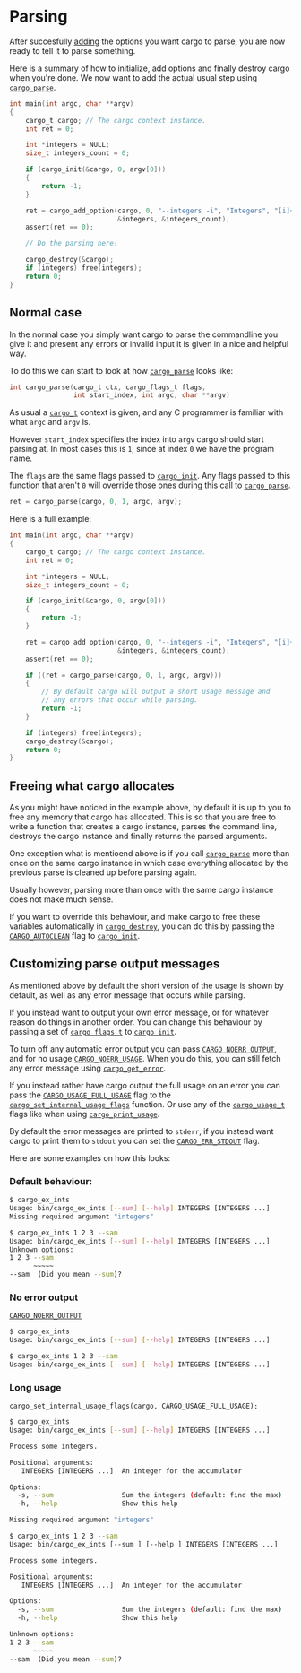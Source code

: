 Parsing
=======
After succesfully [adding](adding.md) the options you want cargo to parse, you are now ready to tell it to parse something.

Here is a summary of how to initialize, add options and finally destroy cargo when you're done. We now want to add the actual usual step using [`cargo_parse`](api.md#cargo_parse).

```c
int main(int argc, char **argv)
{
    cargo_t cargo; // The cargo context instance.
    int ret = 0;

    int *integers = NULL;
    size_t integers_count = 0;

    if (cargo_init(&cargo, 0, argv[0]))
    {
        return -1;
    }

    ret = cargo_add_option(cargo, 0, "--integers -i", "Integers", "[i]+",
                           &integers, &integers_count); 
    assert(ret == 0);

    // Do the parsing here!

    cargo_destroy(&cargo);
    if (integers) free(integers);
    return 0;
}
```

Normal case
-----------
In the normal case you simply want cargo to parse the commandline you give it and present any errors or invalid input it is given in a nice and helpful way.

To do this we can start to look at how [`cargo_parse`](api.md#cargo_parse) looks like:

```c
int cargo_parse(cargo_t ctx, cargo_flags_t flags,
                int start_index, int argc, char **argv)
```

As usual a [`cargo_t`](api.md#cargo_t) context is given, and any C programmer is familiar with what `argc` and `argv` is.

However `start_index` specifies the index into `argv` cargo should start parsing at. In most cases this is `1`, since at index `0` we have the program name.

The `flags` are the same flags passed to [`cargo_init`](api.md#cargo_init). Any flags passed to this function that aren't `0` will override those ones during this call to [`cargo_parse`](api.md#cargo_parse).

```c
ret = cargo_parse(cargo, 0, 1, argc, argv);
```

Here is a full example:

```c
int main(int argc, char **argv)
{
    cargo_t cargo; // The cargo context instance.
    int ret = 0;

    int *integers = NULL;
    size_t integers_count = 0;

    if (cargo_init(&cargo, 0, argv[0]))
    {
        return -1;
    }

    ret = cargo_add_option(cargo, 0, "--integers -i", "Integers", "[i]+",
                           &integers, &integers_count); 
    assert(ret == 0);

    if ((ret = cargo_parse(cargo, 0, 1, argc, argv)))
    {
        // By default cargo will output a short usage message and
        // any errors that occur while parsing.
        return -1;
    }

    if (integers) free(integers);
    cargo_destroy(&cargo);
    return 0;
}
```

Freeing what cargo allocates
----------------------------
As you might have noticed in the example above, by default it is up to you to free any memory that cargo has allocated. This is so that you are free to write a function that creates a cargo instance, parses the command line, destroys the cargo instance and finally returns the parsed arguments.

One exception what is mentioend above is if you call [`cargo_parse`](api.md#cargo_parse) more than once on the same cargo instance in which case everything allocated by the previous parse is cleaned up before parsing again.

Usually however, parsing more than once with the same cargo instance does not make much sense.

If you want to override this behaviour, and make cargo to free these variables automatically in [`cargo_destroy`](api.md#cargo_destroy), you can do this by passing the [`CARGO_AUTOCLEAN`](api.md#cargo_autoclean) flag to [`cargo_init`](api.md#cargo_init).

Customizing parse output messages
---------------------------------
As mentioned above by default the short version of the usage is shown by default, as well as any error message that occurs while parsing.

If you instead want to output your own error message, or for whatever reason do things in another order. You can change this behaviour by passing a set of [`cargo_flags_t`](api.md#cargo_flags_t) to [`cargo_init`](api.md#cargo_init).

To turn off any automatic error output you can pass [`CARGO_NOERR_OUTPUT`](api.md#cargo_noerr_output), and for no usage [`CARGO_NOERR_USAGE`](api.md#cargo_noerr_usage). When you do this, you can still fetch any error message using [`cargo_get_error`](api.md#cargo_get_error).

If you instead rather have cargo output the full usage on an error you can pass the [`CARGO_USAGE_FULL_USAGE`](api.md#cargo_usage_full_usage) flag to the [`cargo_set_internal_usage_flags`](api.md#cargo_set_internal_usage_flags) function. Or use any of the [`cargo_usage_t`](api.md#cargo_usage_t) flags like when using [`cargo_print_usage`](api.md#cargo_print_usage).

By default the error messages are printed to `stderr`, if you instead want cargo to print them to `stdout` you can set the [`CARGO_ERR_STDOUT`](api.md#cargo_err_stdout) flag.

Here are some examples on how this looks:

### Default behaviour:

```bash
$ cargo_ex_ints
Usage: bin/cargo_ex_ints [--sum] [--help] INTEGERS [INTEGERS ...]
Missing required argument "integers"

$ cargo_ex_ints 1 2 3 --sam
Usage: bin/cargo_ex_ints [--sum] [--help] INTEGERS [INTEGERS ...]
Unknown options:
1 2 3 --sam
      ~~~~~
--sam  (Did you mean --sum)?

```

### No error output

[`CARGO_NOERR_OUTPUT`](api.md#cargo_noerr_output)

```bash
$ cargo_ex_ints
Usage: bin/cargo_ex_ints [--sum] [--help] INTEGERS [INTEGERS ...]

$ cargo_ex_ints 1 2 3 --sam
Usage: bin/cargo_ex_ints [--sum] [--help] INTEGERS [INTEGERS ...]

```

### Long usage

`cargo_set_internal_usage_flags(cargo, CARGO_USAGE_FULL_USAGE);`

```bash
$ cargo_ex_ints
Usage: bin/cargo_ex_ints [--sum] [--help] INTEGERS [INTEGERS ...]

Process some integers.

Positional arguments:
   INTEGERS [INTEGERS ...]  An integer for the accumulator

Options:
  -s, --sum                 Sum the integers (default: find the max)
  -h, --help                Show this help

Missing required argument "integers"

$ cargo_ex_ints 1 2 3 --sam
Usage: bin/cargo_ex_ints [--sum ] [--help ] INTEGERS [INTEGERS ...]

Process some integers.

Positional arguments:
   INTEGERS [INTEGERS ...]  An integer for the accumulator

Options:
  -s, --sum                 Sum the integers (default: find the max)
  -h, --help                Show this help

Unknown options:
1 2 3 --sam
      ~~~~~
--sam  (Did you mean --sum)?

```

